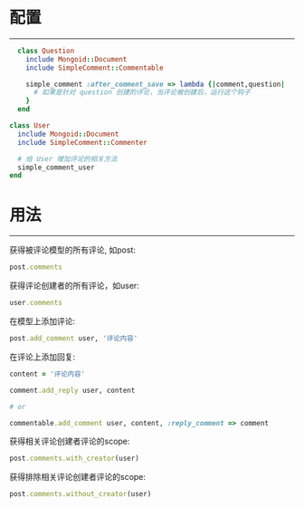配置
=========
---------

```ruby
  class Question
    include Mongoid::Document
    include SimpleComment::Commentable

    simple_comment :after_comment_save => lambda {|comment,question|
      # 如果是针对 question 创建的评论，当评论被创建后，运行这个钩子
    }
  end
```

```ruby
class User
  include Mongoid::Document
  include SimpleComment::Commenter

  # 给 User 增加评论的相关方法
  simple_comment_user
end
```

用法
========
--------

获得被评论模型的所有评论, 如post:
```ruby
post.comments
```
获得评论创建者的所有评论，如user:
```ruby
user.comments
```
在模型上添加评论:
```ruby
post.add_comment user, '评论内容'
```
在评论上添加回复:
```ruby
content = '评论内容'

comment.add_reply user, content

# or

commentable.add_comment user, content, :reply_comment => comment
```
获得相关评论创建者评论的scope:
```ruby
post.comments.with_creator(user)
```
获得排除相关评论创建者评论的scope:
```ruby
post.comments.without_creator(user)
```
```
